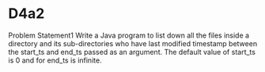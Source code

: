 # D4a2

Problem Statement1
Write a Java program to list down all the files inside a directory and its sub-directories who have last modified timestamp 
between the start_ts and end_ts passed as an argument. The default value of start_ts is 0 and for end_ts is infinite.
